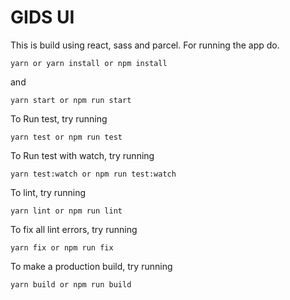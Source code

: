 # GIDS UI
This is build using react, sass and parcel. For running the app do.
```
yarn or yarn install or npm install
```

and 

```
yarn start or npm run start
```

To Run test, try running

```
yarn test or npm run test
```

To Run test with watch, try running

```
yarn test:watch or npm run test:watch
```

To lint, try running

```
yarn lint or npm run lint
```

To fix all lint errors, try running

```
yarn fix or npm run fix
```

To make a production build, try running

```
yarn build or npm run build
```